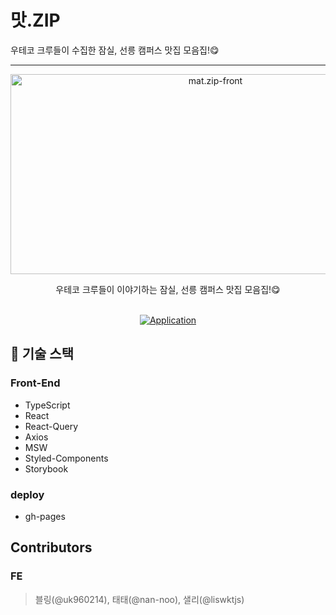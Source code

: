 # 맛.ZIP

우테코 크루들이 수집한
잠실, 선릉 캠퍼스 맛집 모음집!😋

---

<p align="center">
    <img src="https://socialify.git.ci/The-Fellowship-of-the-matzip/mat.zip-front/image?description=1&descriptionEditable=https%3A%2F%2Fmatzip.today%2F&font=Inter&logo=https%3A%2F%2Fmatzip.today%2Fstatic%2Fmedia%2Flogo.5bfb1883d1c5b6bcfb920cb3d917dd49.svg&theme=Dark" alt="mat.zip-front" width="640" height="320" />
</p>


<div align="center">
우테코 크루들이 이야기하는 잠실, 선릉 캠퍼스 맛집 모음집!😋
</div>
<br>
<div align="center">

[![Application](http://img.shields.io/badge/Application-blue?style=flat-square&logo=googlechrome&logoColor=white&link=https://https://gongcheck.day//)](https://matzip.today)

</div>

## 🔨 기술 스택
### Front-End 
- TypeScript
- React 
- React-Query 
- Axios
- MSW 
- Styled-Components
- Storybook

### deploy
- gh-pages

## Contributors

### FE

> 블링(@uk960214), 태태(@nan-noo), 샐리(@liswktjs)
